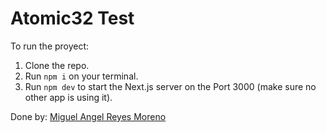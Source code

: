# Atomic32 Test

To run the proyect:

1. Clone the repo.
2. Run `npm i` on your terminal.
3. Run `npm dev` to start the Next.js server on the Port 3000 (make sure no other app is using it).

Done by: [Miguel Angel Reyes Moreno](https://github.com/Mike-droid/)
